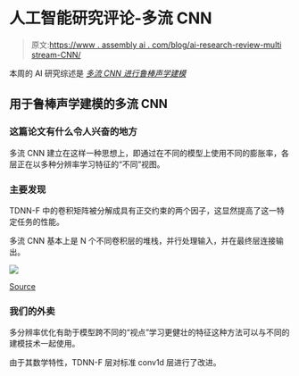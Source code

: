 # 人工智能研究评论-多流 CNN

> 原文:[https://www . assembly ai . com/blog/ai-research-review-multi stream-CNN/](https://www.assemblyai.com/blog/ai-research-review-multistream-cnn/)

本周的 AI 研究综述是 *[多流 CNN 进行鲁棒声学建模](https://arxiv.org/pdf/2005.10470.pdf)*

## 用于鲁棒声学建模的多流 CNN

### 这篇论文有什么令人兴奋的地方

多流 CNN 建立在这样一种思想上，即通过在不同的模型上使用不同的膨胀率，各层正在以多种分辨率学习特征的“不同”视图。

### 主要发现

TDNN-F 中的卷积矩阵被分解成具有正交约束的两个因子，这显然提高了这一特定任务的性能。

多流 CNN 基本上是 N 个不同卷积层的堆栈，并行处理输入，并在最终层连接输出。

![](../Images/4b03b4ecb6496b3c4a9304d7f0c7063f.png)

[Source](https://arxiv.org/pdf/2005.10470.pdf)

### 我们的外卖

多分辨率优化有助于模型跨不同的“视点”学习更健壮的特征这种方法可以与不同的建模技术一起使用。

由于其数学特性，TDNN-F 层对标准 conv1d 层进行了改进。